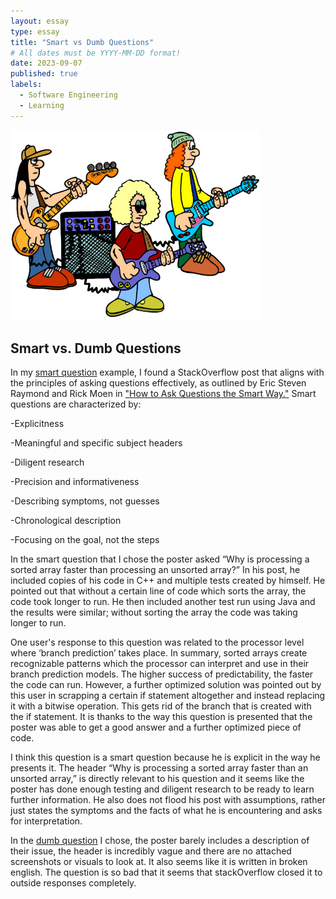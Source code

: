```yaml
---
layout: essay
type: essay
title: "Smart vs Dumb Questions"
# All dates must be YYYY-MM-DD format!
date: 2023-09-07
published: true
labels:
  - Software Engineering
  - Learning
---
```


<img width="400px" class="rounded float-start pe-4" src="../img/rockband.jpg">

## Smart vs. Dumb Questions

  In my [smart question](https://stackoverflow.com/questions/11227809/why-is-processing-a-sorted-array-faster-than-processing-an-unsorted-array) example, I found a StackOverflow post that aligns with the principles of asking questions effectively, as outlined by Eric Steven Raymond and Rick Moen in ["How to Ask Questions the Smart Way."](http://www.catb.org/esr/faqs/smart-questions.html) Smart questions are characterized by:

-Explicitness

-Meaningful and specific subject headers

-Diligent research

-Precision and informativeness

-Describing symptoms, not guesses

-Chronological description

-Focusing on the goal, not the steps

In the smart question that I chose the poster asked “Why is processing a sorted array faster than processing an unsorted array?” In his post, he included copies of his code in C++ and multiple tests created by himself. He pointed out that without a certain line of code which sorts the array, the code took longer to run. He then included another test run using Java and the results were similar; without sorting the array the code was taking longer to run.
  
One user's response to this question was related to the processor level where ‘branch prediction’ takes place. In summary, sorted arrays create recognizable patterns which the processor can interpret and use in their branch prediction models. The higher success of predictability, the faster the code can run. However, a further optimized solution was pointed out by this user in scrapping a certain if statement altogether and instead replacing it with a bitwise operation. This gets rid of the branch that is created with the if statement. It is thanks to the way this question is presented that the poster was able to get a good answer and a further optimized piece of code.
 
I think this question is a smart question because he is explicit in the way he presents it. The header “Why is processing a sorted array faster than an unsorted array,” is directly relevant to his question and it seems like the poster has done enough testing and diligent research to be ready to learn further information. He also does not flood his post with assumptions, rather just states the symptoms and the facts of what he is encountering and asks for interpretation.
	
In the [dumb question](https://stackoverflow.com/questions/77064518/how-to-solve-this-403-error-in-our-website) I chose, the poster barely includes a description of their issue, the header is incredibly vague and there are no attached screenshots or visuals to look at. It also seems like it is written in broken english. The question is so bad that it seems that stackOverflow closed it to outside responses completely. 
